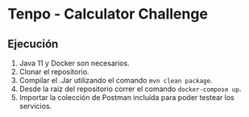 # Tenpo - Calculator Challenge

## Ejecución

1. Java 11 y Docker son necesarios.
2. Clonar el repositorio.
3. Compilar el .Jar utilizando el comando  ``` mvn clean package ```.
4. Desde la raíz del repositorio correr el comando ``` docker-compose up ```.
5. Importar la colección de Postman incluída para poder testear los servicios.